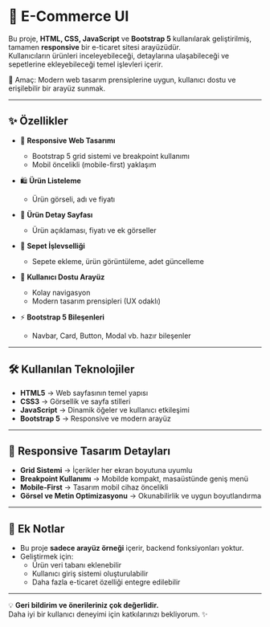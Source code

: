 # 🛒 E-Commerce UI  

Bu proje, **HTML, CSS, JavaScript** ve **Bootstrap 5** kullanılarak geliştirilmiş, tamamen **responsive** bir e-ticaret sitesi arayüzüdür.  
Kullanıcıların ürünleri inceleyebileceği, detaylarına ulaşabileceği ve sepetlerine ekleyebileceği temel işlevleri içerir.  

🚀 Amaç: Modern web tasarım prensiplerine uygun, kullanıcı dostu ve erişilebilir bir arayüz sunmak.  

---

## ✨ Özellikler  

- 📱 **Responsive Web Tasarımı**  
  - Bootstrap 5 grid sistemi ve breakpoint kullanımı  
  - Mobil öncelikli (mobile-first) yaklaşım  

- 🛍️ **Ürün Listeleme**  
  - Ürün görseli, adı ve fiyatı  

- 📄 **Ürün Detay Sayfası**  
  - Ürün açıklaması, fiyatı ve ek görseller  

- 🛒 **Sepet İşlevselliği**  
  - Sepete ekleme, ürün görüntüleme, adet güncelleme  

- 🎨 **Kullanıcı Dostu Arayüz**  
  - Kolay navigasyon  
  - Modern tasarım prensipleri (UX odaklı)  

- ⚡ **Bootstrap 5 Bileşenleri**  
  - Navbar, Card, Button, Modal vb. hazır bileşenler  

---

## 🛠️ Kullanılan Teknolojiler  

- **HTML5** → Web sayfasının temel yapısı  
- **CSS3** → Görsellik ve sayfa stilleri  
- **JavaScript** → Dinamik öğeler ve kullanıcı etkileşimi  
- **Bootstrap 5** → Responsive ve modern arayüz  

---

## 📱 Responsive Tasarım Detayları  

- **Grid Sistemi** → İçerikler her ekran boyutuna uyumlu  
- **Breakpoint Kullanımı** → Mobilde kompakt, masaüstünde geniş menü  
- **Mobile-First** → Tasarım mobil cihaz öncelikli  
- **Görsel ve Metin Optimizasyonu** → Okunabilirlik ve uygun boyutlandırma  

---

## 📝 Ek Notlar  

- Bu proje **sadece arayüz örneği** içerir, backend fonksiyonları yoktur.  
- Geliştirmek için:  
  - Ürün veri tabanı eklenebilir  
  - Kullanıcı giriş sistemi oluşturulabilir  
  - Daha fazla e-ticaret özelliği entegre edilebilir  

---

💡 **Geri bildirim ve önerileriniz çok değerlidir.**  
Daha iyi bir kullanıcı deneyimi için katkılarınızı bekliyorum. ✨
